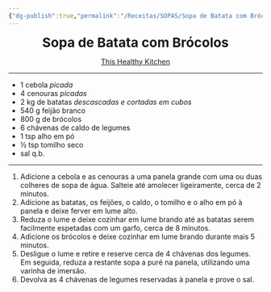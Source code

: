 ```yaml
---
{"dg-publish":true,"permalink":"/Receitas/SOPAS/Sopa de Batata com Brócolos/"}
---
```


<div style="text-align: center;"> <span style="font-size: 26px;"><b>Sopa de Batata com Brócolos</b></span> </div>

<span class="center"> <center> [This Healthy Kitchen](https://thishealthykitchen.com/broccoli-potato-soup/) </center></span>

---
- 1 cebola *picada*
- 4 cenouras *picadas*
- 2 kg de batatas *descascadas e cortadas em cubos*
- 540 g feijão branco
- 800 g de brócolos
- 6 chávenas de caldo de legumes
- 1 tsp alho em pó
- ½ tsp tomilho seco
- sal q.b.
---
1. Adicione a cebola e as cenouras a uma panela grande com uma ou duas colheres de sopa de água. Salteie até amolecer ligeiramente, cerca de 2 minutos.
2. Adicione as batatas, os feijões, o caldo, o tomilho e o alho em pó à panela e deixe ferver em lume alto.
3. Reduza o lume e deixe cozinhar em lume brando até as batatas serem facilmente espetadas com um garfo, cerca de 8 minutos.
4. Adicione os brócolos e deixe cozinhar em lume brando durante mais 5 minutos.
5. Desligue o lume e retire e reserve cerca de 4 chávenas dos legumes. Em seguida, reduza a restante sopa a puré na panela, utilizando uma varinha de imersão.
6. Devolva as 4 chávenas de legumes reservadas à panela e prove o sal.